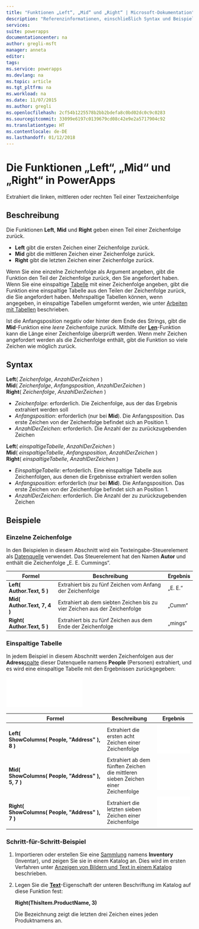 ```yaml
---
title: "Funktionen „Left“, „Mid“ und „Right“ | Microsoft-Dokumentation"
description: "Referenzinformationen, einschließlich Syntax und Beispielen, für die Funktionen „Left“, „Mid“ und „Right“ in PowerApps"
services: 
suite: powerapps
documentationcenter: na
author: gregli-msft
manager: anneta
editor: 
tags: 
ms.service: powerapps
ms.devlang: na
ms.topic: article
ms.tgt_pltfrm: na
ms.workload: na
ms.date: 11/07/2015
ms.author: gregli
ms.openlocfilehash: 2cf54b1225578b2bb2bdefa8c0bd02dc0c9c0283
ms.sourcegitcommit: 33099e6197c0139679cd08c42e9e2a5717904c92
ms.translationtype: HT
ms.contentlocale: de-DE
ms.lasthandoff: 01/12/2018
---
```

# <a name="left-mid-and-right-functions-in-powerapps"></a>Die Funktionen „Left“, „Mid“ und „Right“ in PowerApps
Extrahiert die linken, mittleren oder rechten Teil einer Textzeichenfolge

## <a name="description"></a>Beschreibung
Die Funktionen **Left**, **Mid** und **Right** geben einen Teil einer Zeichenfolge zurück.

* **Left** gibt die ersten Zeichen einer Zeichenfolge zurück.
* **Mid** gibt die mittleren Zeichen einer Zeichenfolge zurück.
* **Right** gibt die letzten Zeichen einer Zeichenfolge zurück.

Wenn Sie eine einzelne Zeichenfolge als Argument angeben, gibt die Funktion den Teil der Zeichenfolge zurück, den Sie angefordert haben. Wenn Sie eine einspaltige [Tabelle](../working-with-tables.md) mit einer Zeichenfolge angeben, gibt die Funktion eine einspaltige Tabelle aus den Teilen der Zeichenfolge zurück, die Sie angefordert haben. Mehrspaltige Tabellen können, wenn angegeben, in einspaltige Tabellen umgeformt werden, wie unter [Arbeiten mit Tabellen](../working-with-tables.md) beschrieben.

Ist die Anfangsposition negativ oder hinter dem Ende des Strings, gibt die **Mid**-Funktion eine *leere* Zeichenfolge zurück.  Mithilfe der **[Len](function-len.md)**-Funktion kann die Länge einer Zeichenfolge überprüft werden. Wenn mehr Zeichen angefordert werden als die Zeichenfolge enthält, gibt die Funktion so viele Zeichen wie möglich zurück.

## <a name="syntax"></a>Syntax
**Left**( *Zeichenfolge*, *AnzahlDerZeichen* )<br>**Mid**( *Zeichenfolge*, *Anfangsposition*, *AnzahlDerZeichen* )<br>**Right**( *Zeichenfolge*, *AnzahlDerZeichen* )

* *Zeichenfolge*: erforderlich. Die Zeichenfolge, aus der das Ergebnis extrahiert werden soll
* *Anfangsposition*: erforderlich (nur bei **Mid**).  Die Anfangsposition.  Das erste Zeichen von der Zeichenfolge befindet sich an Position 1.
* *AnzahlDerZeichen*: erforderlich.  Die Anzahl der zu zurückzugebenden Zeichen

**Left**( *einspaltigeTabelle*, *AnzahlDerZeichen* )<br>**Mid**( *einspaltigeTabelle*, *Anfangsposition*, *AnzahlDerZeichen* )<br>**Right**( *einspaltigeTabelle*, *AnzahlDerZeichen* )

* *EinspaltigeTabelle*: erforderlich. Eine einspaltige Tabelle aus Zeichenfolgen, aus denen die Ergebnisse extrahiert werden sollen
* *Anfangsposition*: erforderlich (nur bei **Mid**).  Die Anfangsposition.  Das erste Zeichen von der Zeichenfolge befindet sich an Position 1.
* *AnzahlDerZeichen*: erforderlich.  Die Anzahl der zu zurückzugebenden Zeichen

## <a name="examples"></a>Beispiele
### <a name="single-string"></a>Einzelne Zeichenfolge
In den Beispielen in diesem Abschnitt wird ein Texteingabe-Steuerelement als [Datenquelle](../working-with-data-sources.md) verwendet. Das Steuerelement hat den Namen **Autor** und enthält die Zeichenfolge „E. E. Cummings“.

| Formel | Beschreibung | Ergebnis |
| --- | --- | --- |
| **Left( Author.Text, 5 )** |Extrahiert bis zu fünf Zeichen vom Anfang der Zeichenfolge |„E. E.“ |
| **Mid( Author.Text, 7, 4 )** |Extrahiert ab dem siebten Zeichen bis zu vier Zeichen aus der Zeichenfolge |„Cumm“ |
| **Right( Author.Text, 5 )** |Extrahiert bis zu fünf Zeichen aus dem Ende der Zeichenfolge |„mings“ |

### <a name="single-column-table"></a>Einspaltige Tabelle
In jedem Beispiel in diesem Abschnitt werden Zeichenfolgen aus der **Adress**[spalte](../working-with-tables.md#columns) dieser Datenquelle namens **People** (Personen) extrahiert, und es wird eine einspaltige Tabelle mit den Ergebnissen zurückgegeben:

![](media/function-left-mid-right/people-table.png)

| Formel | Beschreibung | Ergebnis |
| --- | --- | --- |
| **Left( ShowColumns(&nbsp;People,&nbsp;"Address"&nbsp;), 8 )** |Extrahiert die ersten acht Zeichen einer Zeichenfolge |<style> img { max-width: none } </style> ![](media/function-left-mid-right/people-table-left.png) |
| **Mid( ShowColumns(&nbsp;People,&nbsp;"Address"&nbsp;), 5, 7 )** |Extrahiert ab dem fünften Zeichen die mittleren sieben Zeichen einer Zeichenfolge |![](media/function-left-mid-right/people-table-mid.png) |
| **Right( ShowColumns(&nbsp;People,&nbsp;"Address"&nbsp;), 7 )** |Extrahiert die letzten sieben Zeichen einer Zeichenfolge |![](media/function-left-mid-right/people-table-right.png) |

### <a name="step-by-step-example"></a>Schritt-für-Schritt-Beispiel
1. Importieren oder erstellen Sie eine [Sammlung](../working-with-data-sources.md#collections) namens **Inventory** (Inventar), und zeigen Sie sie in einem Katalog an. Dies wird im ersten Verfahren unter [Anzeigen von Bildern und Text in einem Katalog](../show-images-text-gallery-sort-filter.md) beschrieben.
2. Legen Sie die **[Text](../controls/properties-core.md)**-Eigenschaft der unteren Beschriftung im Katalog auf diese Funktion fest:
   
    **Right(ThisItem.ProductName, 3)**
   
    Die Bezeichnung zeigt die letzten drei Zeichen eines jeden Produktnamens an.

